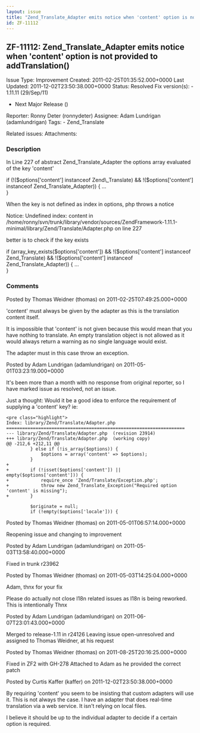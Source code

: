 ```yaml
---
layout: issue
title: "Zend_Translate_Adapter emits notice when 'content' option is not provided to addTranslation()"
id: ZF-11112
---
```


ZF-11112: Zend\_Translate\_Adapter emits notice when 'content' option is not provided to addTranslation()
---------------------------------------------------------------------------------------------------------

 Issue Type: Improvement Created: 2011-02-25T01:35:52.000+0000 Last Updated: 2011-12-02T23:50:38.000+0000 Status: Resolved Fix version(s): - 1.11.11 (29/Sep/11)
- Next Major Release ()
 
 Reporter:  Ronny Deter (ronnydeter)  Assignee:  Adam Lundrigan (adamlundrigan)  Tags: - Zend\_Translate
 
 Related issues: 
 Attachments: 
### Description

In Line 227 of abstract Zend\_Translate\_Adapter the options array evaluated of the key 'content'

if (!($options['content'] instanceof Zend\_Translate) && !($options['content'] instanceof Zend\_Translate\_Adapter)) { ...  
 }

When the key is not defined as index in options, php throws a notice

Notice: Undefined index: content in /home/ronny/svn/trunk/library/vendor/sources/ZendFramework-1.11.1-minimal/library/Zend/Translate/Adapter.php on line 227

better is to check if the key exists

if (array\_key\_exists($options['content']) && !($options['content'] instanceof Zend\_Translate) && !($options['content'] instanceof Zend\_Translate\_Adapter)) { ...  
 }

 

 

### Comments

Posted by Thomas Weidner (thomas) on 2011-02-25T07:49:25.000+0000

'content' must always be given by the adapter as this is the translation content itself.

It is impossible that 'content' is not given because this would mean that you have nothing to translate. An empty translation object is not allowed as it would always return a warning as no single language would exist.

The adapter must in this case throw an exception.

 

 

Posted by Adam Lundrigan (adamlundrigan) on 2011-05-01T03:23:19.000+0000

It's been more than a month with no response from original reporter, so I have marked issue as resolved, not an issue.

Just a thought: Would it be a good idea to enforce the requirement of supplying a 'content' key? ie:

 
    <pre class="highlight">
    Index: library/Zend/Translate/Adapter.php
    ===================================================================
    --- library/Zend/Translate/Adapter.php  (revision 23914)
    +++ library/Zend/Translate/Adapter.php  (working copy)
    @@ -212,6 +212,11 @@
             } else if (!is_array($options)) {
                 $options = array('content' => $options);
             }
    +
    +        if (!isset($options['content']) || empty($options['content'])) {
    +            require_once 'Zend/Translate/Exception.php';
    +            throw new Zend_Translate_Exception("Required option 'content' is missing");
    +        }
    
             $originate = null;
             if (!empty($options['locale'])) {


 

 

Posted by Thomas Weidner (thomas) on 2011-05-01T06:57:14.000+0000

Reopening issue and changing to improvement

 

 

Posted by Adam Lundrigan (adamlundrigan) on 2011-05-03T13:58:40.000+0000

Fixed in trunk r23962

 

 

Posted by Thomas Weidner (thomas) on 2011-05-03T14:25:04.000+0000

Adam, thnx for your fix

Please do actually not close I18n related issues as I18n is being reworked. This is intentionally Thnx

 

 

Posted by Adam Lundrigan (adamlundrigan) on 2011-06-07T23:01:43.000+0000

Merged to release-1.11 in r24126 Leaving issue open-unresolved and assigned to Thomas Weidner, at his request

 

 

Posted by Thomas Weidner (thomas) on 2011-08-25T20:16:25.000+0000

Fixed in ZF2 with GH-278 Attached to Adam as he provided the correct patch

 

 

Posted by Curtis Kaffer (kaffer) on 2011-12-02T23:50:38.000+0000

By requiring 'content' you seem to be insisting that custom adapters will use it. This is not always the case. I have an adapter that does real-time translation via a web service. It isn't relying on local files.

I believe it should be up to the individual adapter to decide if a certain option is required.

 

 